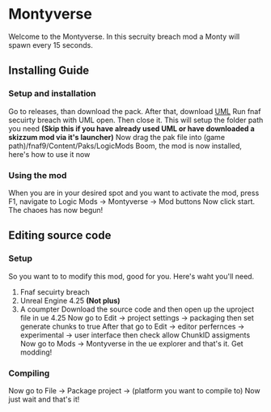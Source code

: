 # Montyverse
Welcome to the Montyverse. In this secruity breach mod a Monty will spawn every 15 seconds.
## Installing Guide
### Setup and installation
Go to releases, than download the pack. After that, download [UML](https://github.com/RussellJerome/UnrealModLoader/releases/tag/v2.2.0)
Run fnaf secuirty breach with UML open. Then close it. This will setup the folder path you need **(Skip this if you have already used UML or have downloaded a skizzum mod via it's launcher)**
Now drag the pak file into (game path)/fnaf9/Content/Paks/LogicMods
Boom, the mod is now installed, here's how to use it now
### Using the mod
When you are in your desired spot and you want to activate the mod, press F1, navigate to Logic Mods -> Montyverse -> Mod buttons
Now click start. The chaoes has now begun!
## Editing source code
### Setup
So you want to to modify this mod, good for you. Here's waht you'll need.
1. Fnaf secuirty breach
2. Unreal Engine 4.25 **(Not plus)**
3. A coumpter
Download the source code and then open up the uproject file in ue 4.25
Now go to Edit -> project settings -> packaging then set generate chunks to true
After that go to Edit -> editor perfernces -> experimental -> user interface then check allow ChunkID assigments
Now go to Mods -> Montyverse in the ue explorer and that's it. Get modding!
### Compiling
Now go to File -> Package project -> (platform you want to compile to)
Now just wait and that's it!
